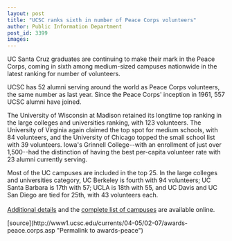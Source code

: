 ```yaml
---
layout: post
title: "UCSC ranks sixth in number of Peace Corps volunteers"
author: Public Information Department
post_id: 3399
images:
---
```


<a name="content" id="content"></a>
<p>
  UC Santa Cruz graduates are continuing to make their mark in the Peace Corps, coming in sixth among medium-sized campuses nationwide in the latest ranking for number of volunteers.
</p>
<p>
  UCSC has 52 alumni serving around the world as Peace Corps volunteers, the same number as last year. Since the Peace Corps' inception in 1961, 557 UCSC alumni have joined.
</p>
<p>
  The University of Wisconsin at Madison retained its longtime top ranking in the large colleges and universities ranking, with 123 volunteers. The University of Virginia again claimed the top spot for medium schools, with 84 volunteers, and the University of Chicago topped the small school list with 39 volunteers. Iowa's Grinnell College--with an enrollment of just over 1,500--had the distinction of having the best per-capita volunteer rate with 23 alumni currently serving.
</p>
<p>
  Most of the UC campuses are included in the top 25. In the large colleges and universities category, UC Berkeley is fourth with 94 volunteers; UC Santa Barbara is 17th with 57; UCLA is 18th with 55, and UC Davis and UC San Diego are tied for 25th, with 43 volunteers each.<br>
  <br>
  <a href="http://peacecorps.com/index.cfm?shell=resources.media.press.view&amp;news_id=1011">Additional details</a> and the <a href="http://www.peacecorps.gov/news/resources/stats/pdf/schools2005.pdf">complete list of campuses</a> are available online.
</p>
[source](http://www1.ucsc.edu/currents/04-05/02-07/awards-peace.corps.asp "Permalink to awards-peace")
